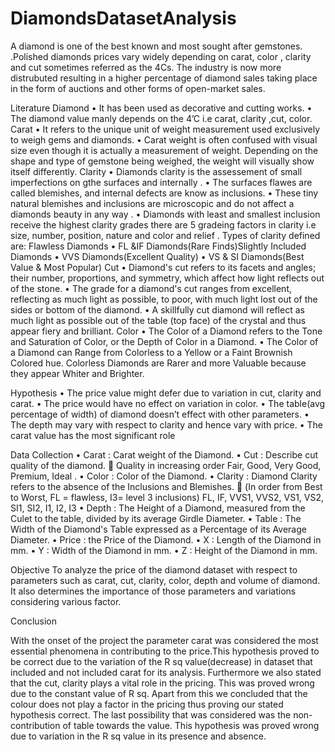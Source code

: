 # DiamondsDatasetAnalysis
A  diamond is one of the best known and most sought after gemstones. .Polished diamonds prices vary widely depending on  carat, color , clarity and cut sometimes referred as the 4Cs. The industry is now more distrubuted resulting in a higher percentage of diamond sales taking place in the form of auctions and other forms of open-market sales. 

Literature 
Diamond
•	It has been used as decorative and cutting works.
•	 The diamond value manly depends on the 4’C i.e  carat, clarity ,cut, color.
Carat 
•	It refers to the unique unit of weight measurement used exclusively to weigh gems and diamonds. 
•	Carat weight is often confused with visual size even though it is actually a measurement of weight. Depending on the shape and type of gemstone being weighed, the weight will visually show itself differently.
Clarity
•	Diamonds clarity is the assessement of small imperfections on gthe surfaces and  internally .
•	The surfaces flawes are called blemishes, and internal defects are know as inclusions. 
•	These tiny natural blemishes and inclusions are microscopic and do not affect a diamonds beauty in any way .
•	Diamonds with least and smallest inclusion receive the highest clarity grades there are 5 gradeing factors in clarity i.e size, number, position, nature and color  and relief .
Types of clarity defined are:
Flawless Diamonds
•	FL &IF Diamonds(Rare Finds)Slightly Included Diamonds
•	VVS Diamonds(Excellent Quality)
•	VS & SI Diamonds(Best Value & Most Popular) 
Cut
•	Diamond's cut refers to its facets and angles; their number, proportions, and symmetry, which affect how light reflects out of the stone.
•	The grade for a diamond's cut ranges from excellent, reflecting as much light as possible, to poor, with much light lost out of the sides or bottom of the diamond. 
•	A skillfully cut diamond will reflect as much light as possible out of the table (top face) of the crystal and thus appear fiery and brilliant. 
Color
•	The Color of a Diamond refers to the Tone and Saturation of Color, or the Depth of Color in a Diamond.
•	The Color of a Diamond can Range from Colorless to a Yellow or a Faint Brownish Colored hue. Colorless Diamonds are Rarer and more Valuable because they appear Whiter and Brighter.


Hypothesis
•	The price value might defer due to variation in cut, clarity and carat. 
•	The price would have no effect on variation in color.
•	The table(avg percentage  of width) of diamond doesn’t effect with other parameters.
•	The depth may vary with respect to clarity and hence vary with price.
•	The carat value has the most significant role



Data Collection
•	Carat : Carat weight of the Diamond.
•	Cut : Describe cut quality of the diamond.
	Quality in increasing order Fair, Good, Very Good, Premium, Ideal .
•	Color : Color of the Diamond.
•	Clarity : Diamond Clarity refers to the absence of the Inclusions and Blemishes.
	(In order from Best to Worst, FL = flawless, I3= level 3 inclusions) FL, IF, VVS1, VVS2, VS1, VS2, SI1, SI2, I1, I2, I3
•	Depth : The Height of a Diamond, measured from the Culet to the table, divided by its average Girdle Diameter.
•	Table : The Width of the Diamond's Table expressed as a Percentage of its Average Diameter.
•	Price : the Price of the Diamond.
•	X : Length of the Diamond in mm.
•	Y : Width of the Diamond in mm.
•	Z : Height of the Diamond in mm.



Objective
To analyze the price of the diamond dataset with respect to parameters such as carat, cut, clarity, color, depth and volume of diamond. It also determines the importance of those parameters and variations considering various factor.






Conclusion

With the onset of the project the parameter carat was considered the most essential phenomena in contributing to the price.This hypothesis proved to be correct due to the variation of the R sq value(decrease) in dataset that included and not included carat for its analysis.
Furthermore we also stated that the cut, clarity plays a vital role in the pricing. This was proved wrong due to the constant value of R sq.
Apart from this we concluded that the colour does not play a factor in the pricing thus proving our stated hypothesis correct.
The last possibility that was considered was the non-contribution  of table towards the value. This hypothesis was proved wrong due to variation in the R sq value in its presence and absence. 








